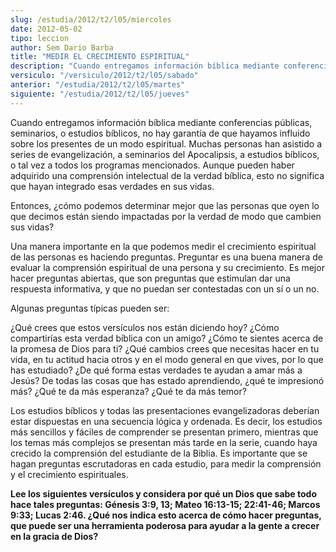 ```yaml
---
slug: /estudia/2012/t2/l05/miercoles
date: 2012-05-02
tipo: leccion
author: Sem Dario Barba
title: "MEDIR EL CRECIMIENTO ESPIRITUAL"
description: "Cuando entregamos información bíblica mediante conferencias públicas,  seminarios, o estudios bíblicos, no hay garantía de que hayamos influido sobre  los presentes de un modo espiritual. Muchas personas han asistido a series de  evangelización, a seminarios del Apocalipsis, a..."
versiculo: "/versiculo/2012/t2/l05/sabado"
anterior: "/estudia/2012/t2/l05/martes"
siguiente: "/estudia/2012/t2/l05/jueves"
---
```


Cuando entregamos información bíblica mediante conferencias públicas, seminarios, o estudios bíblicos, no hay garantía de que hayamos influido sobre los presentes de un modo espiritual. Muchas personas han asistido a series de evangelización, a seminarios del Apocalipsis, a estudios bíblicos, o tal vez a todos los programas mencionados. Aunque pueden haber adquirido una comprensión intelectual de la verdad bíblica, esto no significa que hayan integrado esas verdades en sus vidas.

Entonces, ¿cómo podemos determinar mejor que las personas que oyen lo que decimos están siendo impactadas por la verdad de modo que cambien sus vidas?

Una manera importante en la que podemos medir el crecimiento espiritual de las personas es haciendo preguntas. Preguntar es una buena manera de evaluar la comprensión espiritual de una persona y su crecimiento. Es mejor hacer preguntas abiertas, que son preguntas que estimulan dar una respuesta informativa, y que no puedan ser contestadas con un sí o un no.

Algunas preguntas típicas pueden ser:

¿Qué crees que estos versículos nos están diciendo hoy? ¿Cómo compartirías esta verdad bíblica con un amigo? ¿Cómo te sientes acerca de la promesa de Dios para ti? ¿Qué cambios crees que necesitas hacer en tu vida, en tu actitud hacia otros y en el modo general en que vives, por lo que has estudiado? ¿De qué forma estas verdades te ayudan a amar más a Jesús? De todas las cosas que has estado aprendiendo, ¿qué te impresionó más? ¿Qué te da más esperanza? ¿Qué te da más temor?

Los estudios bíblicos y todas las presentaciones evangelizadoras deberían estar dispuestas en una secuencia lógica y ordenada. Es decir, los estudios más sencillos y fáciles de comprender se presentan primero, mientras que los temas más complejos se presentan más tarde en la serie, cuando haya crecido la comprensión del estudiante de la Biblia. Es importante que se hagan preguntas escrutadoras en cada estudio, para medir la comprensión y el crecimiento espirituales.

**Lee los siguientes versículos y considera por qué un Dios que sabe todo hace tales preguntas: Génesis 3:9, 13; Mateo 16:13-15; 22:41-46; Marcos 9:33; Lucas 2:46. ¿Qué nos indica esto acerca de cómo hacer preguntas, que puede ser una herramienta poderosa para ayudar a la gente a crecer en la gracia de Dios?**

